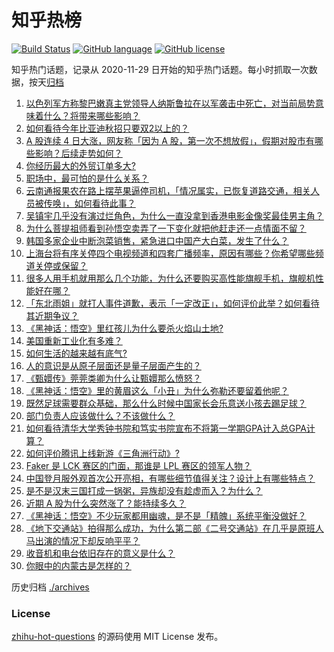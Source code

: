 # 知乎热榜
[![Build Status](https://github.com/ToWeLong/zhihu-hot-questions/workflows/CI/badge.svg)](https://github.com/ToWeLong/zhihu-hot-questions/actions)
[![GitHub language](https://img.shields.io/badge/language-golang-orange.svg)](https://golang.org/)
[![GitHub license](https://img.shields.io/github/license/ToWeLong/zhihu-hot-questions)](https://github.com/ToWeLong/zhihu-hot-questions/blob/main/LICENSE)

知乎热门话题，记录从 2020-11-29 日开始的知乎热门话题。每小时抓取一次数据，按天[归档](./archives)

<!-- BEGIN -->

1. [以色列军方称黎巴嫩真主党领导人纳斯鲁拉在以军袭击中死亡，对当前局势意味着什么？将带来哪些影响？](https://www.zhihu.com/question/677782673)
1. [如何看待今年比亚迪秋招只要双2以上的？](https://www.zhihu.com/question/666853816)
1. [A 股连续 4 日大涨，网友称「因为 A 股，第一次不想放假」，假期对股市有哪些影响？后续走势如何？](https://www.zhihu.com/question/675715602)
1. [你经历最大的外贸订单多大?](https://www.zhihu.com/question/361905628)
1. [职场中，最可怕的是什么关系？](https://www.zhihu.com/question/668921709)
1. [云南通报果农在路上摆苹果逼停司机，「情况属实，已恢复道路交通，相关人员被传唤」，如何看待此事？](https://www.zhihu.com/question/671146999)
1. [吴镇宇几乎没有演过烂角色，为什么一直没拿到香港电影金像奖最佳男主角？](https://www.zhihu.com/question/543831417)
1. [为什么菩提祖师看到孙悟空卖弄了一下变化就把他赶走还一点情面不留？](https://www.zhihu.com/question/667620165)
1. [韩国多家企业中断泡菜销售，紧急进口中国产大白菜，发生了什么？](https://www.zhihu.com/question/668271679)
1. [上海台将有序关停四个电视频道和四套广播频率，原因有哪些？你希望哪些频道关停或保留？](https://www.zhihu.com/question/675875374)
1. [很多人用手机就用那么几个功能，为什么还要购买高性能旗舰手机，旗舰机性能好在哪？](https://www.zhihu.com/question/630463343)
1. [「东北雨姐」就打人事件道歉，表示「一定改正」，如何评价此举？如何看待其近期争议？](https://www.zhihu.com/question/668579099)
1. [《黑神话：悟空》里红孩儿为什么要杀火焰山土地?](https://www.zhihu.com/question/667185926)
1. [美国重新工业化有多难？](https://www.zhihu.com/question/662670683)
1. [如何生活的越来越有底气?](https://www.zhihu.com/question/670899737)
1. [人的意识是从原子层面还是量子层面产生的？](https://www.zhihu.com/question/665527244)
1. [《甄嬛传》莞莞类卿为什么让甄嬛那么愤怒？](https://www.zhihu.com/question/666799924)
1. [《黑神话：悟空》里的黄眉这么「小丑」为什么弥勒还要留着他呢？](https://www.zhihu.com/question/667977091)
1. [既然足球需要群众基础，那么什么时候中国家长会乐意送小孩去踢足球？](https://www.zhihu.com/question/666559480)
1. [部门负责人应该做什么？不该做什么？](https://www.zhihu.com/question/667750171)
1. [如何看待清华大学秀钟书院和笃实书院宣布不将第一学期GPA计入总GPA计算？](https://www.zhihu.com/question/670580822)
1. [如何评价腾讯上线新游《三角洲行动》?](https://www.zhihu.com/question/668150905)
1. [Faker 是 LCK 赛区的门面，那谁是 LPL 赛区的领军人物？](https://www.zhihu.com/question/659283047)
1. [中国登月服外观首次公开亮相，有哪些细节值得关注？设计上有哪些特点？](https://www.zhihu.com/question/675946447)
1. [是不是汉末三国打成一锅粥，异族却没有趁虚而入？为什么？](https://www.zhihu.com/question/419161243)
1. [近期 A 股为什么突然涨了？能持续多久？](https://www.zhihu.com/question/670424745)
1. [《黑神话：悟空》不少玩家都用幽魂，是不是「精魄」系统平衡没做好？](https://www.zhihu.com/question/665496852)
1. [《地下交通站》拍得那么成功，为什么第二部《二号交通站》在几乎是原班人马出演的情况下却反响平平？](https://www.zhihu.com/question/558247060)
1. [收音机和电台依旧存在的意义是什么？](https://www.zhihu.com/question/23293622)
1. [你眼中的内蒙古是怎样的？](https://www.zhihu.com/question/20286099)

<!-- END -->

历史归档 [./archives](./archives)


### License
[zhihu-hot-questions](https://github.com/towelong/zhihu-hot-questions) 的源码使用 MIT License 发布。